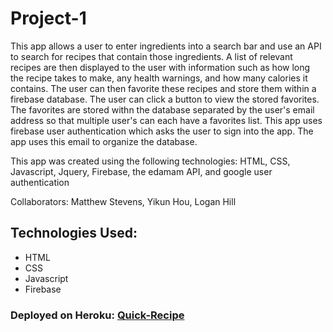 # Project-1
This app allows a user to enter ingredients into a search bar and use an API to search for
recipes that contain those ingredients.  A list of relevant recipes are then displayed to the user with information such as how long the recipe takes to make, any health warnings, and how many calories it contains.  The user can then favorite these recipes and store them within a firebase database.  The user can click a button to view the stored favorites.  The favorites are stored withn the database separated by the user's email address so that multiple user's can each have a favorites list.  This app uses firebase user authentication which asks the user to sign into the app.  The app uses this email to organize the database.

This app was created using the following technologies:  HTML, CSS, Javascript, Jquery, Firebase, the edamam API, and google user authentication

Collaborators:  Matthew Stevens, Yikun Hou, Logan Hill

## Technologies Used:
* HTML
* CSS
* Javascript
* Firebase

### Deployed on Heroku: [Quick-Recipe](https://mstev9335.github.io/Project-1-QuickRecipe/)
